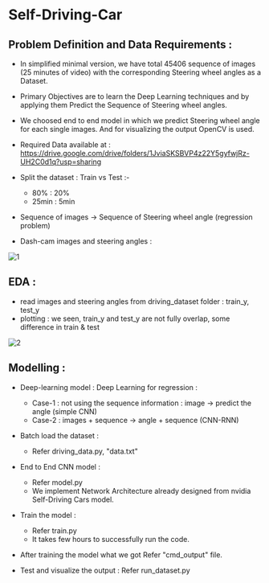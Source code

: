 # Self-Driving-Car

## Problem Definition and Data Requirements :

- In simplified minimal version, we have total 45406 sequence of images (25 minutes of video) with the corresponding Steering wheel angles as a Dataset.
- Primary Objectives are to learn the Deep Learning techniques and by applying them Predict the Sequence of Steering wheel angles.
- We choosed end to end model in which we predict Steering wheel angle for each single images. And for visualizing the output OpenCV is used.
- Required Data available at : https://drive.google.com/drive/folders/1JviaSKSBVP4z22Y5gyfwjRz-UH2C0d1q?usp=sharing

- Split the dataset : Train vs Test :-
    - 80% : 20%
    - 25min : 5min
- Sequence of images -> Sequence of Steering wheel angle (regression problem)
- Dash-cam images and steering angles :

![1](https://user-images.githubusercontent.com/54996809/155065548-5a7af706-9813-4381-b59d-bc82f10ba833.png)


## EDA :

- read images and steering angles from driving_dataset folder : train_y, test_y
- plotting : we seen, train_y and test_y are not fully overlap, some difference in train & test

![2](https://user-images.githubusercontent.com/54996809/154904867-d2027431-7a66-4de0-9892-6536d95c9fdf.png)

## Modelling :

- Deep-learning model : Deep Learning for regression :
    - Case-1 : not using the sequence information : image -> predict the angle (simple CNN)
    - Case-2 : images + sequence -> angle + sequence (CNN-RNN)

- Batch load the dataset :
    - Refer driving_data.py, "data.txt"

- End to End CNN model : 
    - Refer model.py
    - We implement Network Architecture already designed from nvidia Self-Driving Cars model.
 
- Train the model :
    - Refer train.py
    - It takes few hours to successfully run the code.

- After training the model what we got Refer "cmd_output" file.

- Test and visualize the output : Refer run_dataset.py






